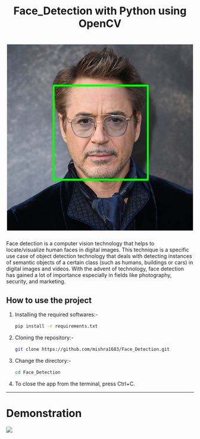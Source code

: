 <h1 align='center'>Face_Detection with Python using OpenCV</h1>
<h1 align='center'><img src='Images/Image1.png'></h1>
Face detection is a computer vision technology that helps to locate/visualize human faces in digital images. This technique is a specific use case of object detection technology that deals with detecting instances of semantic objects of a certain class (such as humans, buildings or cars) in digital images and videos. With the advent of technology, face detection has gained a lot of importance especially in fields like photography, security, and marketing.
<h2> How to use the project </h2>

1. Installing the required softwares:-
    ```bash
    pip install -r requirements.txt
    ```
2. Cloning the repository:- 
    ```bash
    git clone https://github.com/mishra1683/Face_Detection.git
    ```
3. Change the directory:-
    ```bash
    cd Face_Detection
    ```
4. To close the app from the terminal, press Ctrl+C.

----
# Demonstration
  ![](Demo/Demo.gif)
